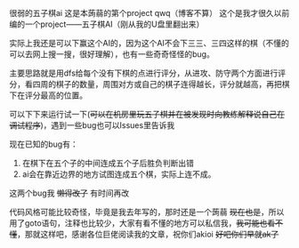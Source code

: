 很弱的五子棋ai
这是本蒟蒻的第个project qwq（博客不算） 这个是我才很久以前编的一个project——五子棋AI（刚从我的U盘里翻出来）

实际上我还是可以下赢这个AI的，因为这个AI不会下三三、三四这样的棋（不懂的可以去网上搜一搜，很好理解），也有一些奇奇怪怪的bug。

主要思路就是用dfs给每个没有下棋的点进行评分，从进攻、防守两个方面进行评分，看四周的棋子的数量，周围对方或自己的棋子连得越长，评分就越高，再把棋下在评分最高的位置。

可以下下来运行试一下(~~可以在机房里玩五子棋并在被发现时向教练解释说自己在调试程序~~)，遇到一些bug也可以Issues里告诉我

现在已知的bug有：
1. 在棋下在五个子的中间连成五个子后胜负判断出错 
2. ai会在靠近边界的地方试图连成五个棋，实际上连不成。

这两个bug我 ~~懒得改了~~ 有时间再改 

代码风格可能比较奇怪，毕竟是我去年写的，那时还是一个蒟蒻 ~~现在也是~~，所以用了goto语句，注释也比较少，大家有看不懂的地方可以私信我，~~我可能也看不懂~~，那就这样吧，感谢各位巨佬阅读我的文章，祝你们akioi ~~好吧你们早就ak了~~
